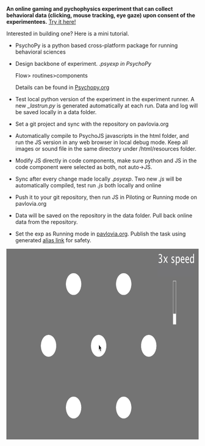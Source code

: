 **An online gaming and pychophysics experiment that can collect behavioral data 
(clicking, mouse tracking, eye gaze) upon consent of the experimentees.** [Try it here!](https://run.pavlovia.org/jingwang.physics/switchbeta/html/?__pilotToken=3c59dc048e8850243be8079a5c74d079&__oauthToken=a651fabc8d3fd042327636d17a96e67d188f0e5caccb34034de68d20aeb500b7)

Interested in building one? Here is a mini tutorial.


* PsychoPy is a python based cross-platform package for running behavioral sciences
* Design backbone of experiment. *.psyexp in PsychoPy* 
 
  Flow> routines>components

  Details can be found in [Psychopy.org](https://psychopy.org/index.html)
* Test local python version of the experiment in the experiment runner. A new *_lastrun.py* is generated automatically at each run. Data and log will be saved locally in a data folder.
* Set a git project and sync with the repository on pavlovia.org
* Automatically compile to PsychoJS javascripts in the html folder, and run the JS version in any web browser in local debug mode. Keep all images or sound file in the same directory under /html/resources folder.
* Modify JS directly in code components, make sure python and JS in the code component were selected as both, not auto->JS. 
* Sync after every change made locally *.psyexp*. Two new *.js* will be automatically compiled, test run *.js* both locally and online
* Push it to your git repository, then run JS in Piloting or Running mode on pavlovia.org
* Data will be saved on the repository in the data folder. Pull back online data from the repository.
* Set the exp as Running mode in [pavlovia.org](https://pavlovia.org). Publish the task using generated [alias link](https://tinyurl.com/) for safety.

<p align="center">
  <img src="screenshot.jpg" height="500" >
</p>
